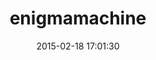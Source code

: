---
layout: post
title:  "enigmamachine"
repo:   "futurechimp/enigmamachine"
date:   2015-02-18 17:01:30
gemurl: http://github.com/futurechimp/enigmamachine
---